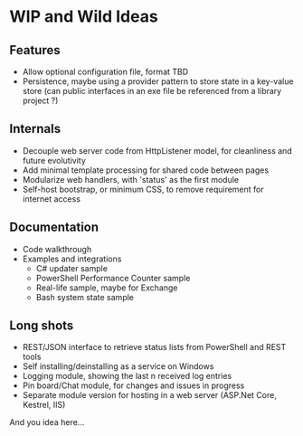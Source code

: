 # WIP and Wild Ideas

## Features

- Allow optional configuration file, format TBD
- Persistence, maybe using a provider pattern to store state in a key-value store (can public interfaces in an exe file be referenced from a library project ?)

## Internals

- Decouple web server code from HttpListener model, for cleanliness and future evolutivity
- Add minimal template processing for shared code between pages
- Modularize web handlers, with 'status' as the first module
- Self-host bootstrap, or minimum CSS, to remove requirement for internet access

## Documentation

- Code walkthrough
- Examples and integrations
    - C# updater sample
    - PowerShell Performance Counter sample
    - Real-life sample, maybe for Exchange
    - Bash system state sample

## Long shots

- REST/JSON interface to retrieve status lists from PowerShell and REST tools
- Self installing/deinstalling as a service on Windows
- Logging module, showing the last n received log entries
- Pin board/Chat module, for changes and issues in progress
- Separate module version for hosting in a web server (ASP.Net Core, Kestrel, IIS)

And you idea here...
